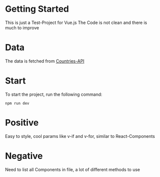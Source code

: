 # Getting Started

This is just a Test-Project for Vue.js
The Code is not clean and there is much to improve

# Data
The data is fetched from [Countries-API](https://restcountries.eu/rest/v2/all)

# Start
To start the project, run the following command:

```npm run dev```

# Positive
Easy to style, cool params like v-if and v-for, similar to React-Components

# Negative
Need to list all Components in file, a lot of different methods to use

